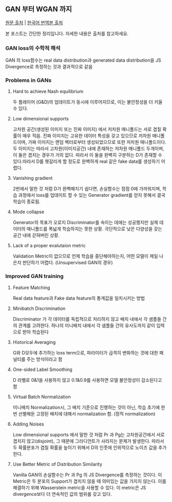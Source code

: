 <!-- ---
title: GAN부터 WGAN까지
subtitle: GAN의 기본과 다양한 해석, 그리고 WGAN까지 이어지는 간략한 설명

# Summary for listings and search engines
summary: GAN의 기본과 다양한 해석, 그리고 WGAN까지 이어지는 간략한 설명

# Link this post with a project
projects: []

# Date published
date: "2021-10-03"

# Date updated
lastmod: "2021-10-03"

# Is this an unpublished draft?
draft: false

# Show this page in the Featured widget?
featured: false

# Featured image
# Place an image named `featured.jpg/png` in this page's folder and customize its options here.
image:
  caption: 'Image credit: [**Unsplash**](https://unsplash.com/photos/CpkOjOcXdUY)'
  focal_point: ""
  placement: 2
  preview_only: false

authors:
- admin

tags: 
- Article
- GAN

categories:
--- -->

## GAN 부터 WGAN 까지

[원문 출처](https://lilianweng.github.io/lil-log/2017/08/20/from-GAN-to-WGAN.html) | [한국어 번역본 출처](https://github.com/yjucho1/articles/blob/master/fromGANtoWGAN/readme.md#generative-adversarial-network-gan)

본 포스트는 간단한 정리입니다.
자세한 내용은 출처를 참고하세요.

### GAN loss의 수학적 해석
GAN 의 loss함수는 real data distribution과  generated data distribution을 JS Divergence로 측정하는 것과 결과적으로 같음

### Problems in GANs
1. Hard to achieve Nash equilibrium

    두 플레이어 (G&D)의 업데이트가 동시에 이루어지므로, 이는 불안정성을 더 키울 수 있다.
2. Low dimensional supports
    
    고차원 공간(생성된 이미지 또는 진짜 이미지) 에서 저차원 매니폴드는 서로 겹칠 확률이 매우 적음.
    진짜 이미지는 고유한 데이터 특성을 갖고 있으므로 저차원 매니폴드이며, 가짜 이미지는 랜덤 벡터로부터 생성되었으므로 또한 저차원 매니폴드이다.
    두 이미지는 따라서 고차원(이미지공간) 내에 존재하는 저차원 매니폴드 두개이며, 이 둘은 겹치는 경우가 거의 없다.
    따라서 이 둘을 완벽히 구분하는 D가 존재할 수 있다.따라서 D를 헷갈리게 할 정도로 완벽하게 real 같은 fake data를 생성하기 어렵다.
3. Vanishing gradient
    
    2번에서 말한 것 처럼 D가 완벽해지기 쉽다면, 손실함수는 점점 0에 가까워지며, 학습 과정에서 loss를 업데이트 할 수 있는 Generator gradient를 얻지 못해서 결국 학습이 종료됨.
4. Mode collapse
    
    Generator의 목표가 오로지 Discriminator를 속이는 데에는 성공했지만 실제 데이터의 매니폴드를 폭넓게 학습하지는 못한 상황. 극단적으로 낮은 다양성을 갖는 공간 내에 갇혀버린 상황.
5. Lack of a proper evalutaion metric
    
    Validation Metric이 없으므로 언제 학습을 중단해야하는지, 어떤 모델이 제일 나은지 판단하기 어렵다. (Unsupervised GAN의 경우)

### Improved GAN training
1. Feature Matching

    Real data feature과 Fake data feature의 통계값을 일치시키는 방법

2. Minibatch Discrimination

    Discriminator 가 각 데이터를 독립적으로 처리하지 않고 배치 내에서 각 샘플들 간의 관계를 고려한다.
    하나의 미니배치 내에서 각 샘플들 간의 유사도까지 같이 입력으로 받아 학습된다

3. Historical Averaging

    G와 D모두에 추가하는 loss term으로, 파라미터가 급격히 변화하는 것에 대한 패널티를 주는 방식이라고 함

4. One-sided Label Smoothing

    D 라벨로 0&1을 사용하지 않고 0.1&0.9를 사용하면 모델 불안정성이 감소된다고 함

5. Virtual Batch Normalization

    미니배치 Normalization시, 그 배치 기준으로 진행하는 것이 아닌, 학습 초기에 한번 선별해둔 고정된 배치에 대해서 normalization 함. (정적 normalization)

6. Adding Noises

    Low dimensional supports 에서 말한 것 처럼 Pr 과 Pg는 고차원공간에서 서로 겹치지 않고(disjoint), 그 때문에 그라디언트가 사라지는 문제가 발생한다.
    따라서 두 확률분포가 겹칠 확률을 높이기 위해서 D의 인풋에 인위적으로 노이즈 값을 추가한다.

7. Use Better Metric of Distribution Similarity

    Vanilla GAN의 손실함수는 Pr 과 Pg 의 JS Divergence를 측정하는 것이다. 이 Metric은 두 분포의 Support가 겹치지 않을 때 의미있는 값을 가지지 않는다.
    이를 해결하기 위해 Wasserstein metric을 사용할 수 있다. 이 metric은 JS divergence보다 더 연속적인 값의 범위를 갖고 있다.